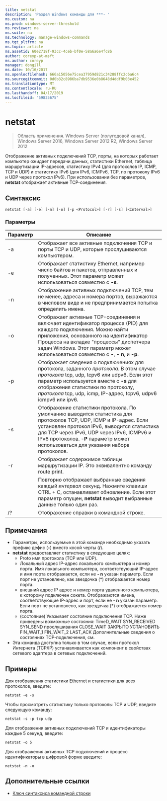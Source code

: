 ```yaml
---
title: netstat
description: 'Раздел Windows команды для ***- '
ms.custom: na
ms.prod: windows-server-threshold
ms.reviewer: na
ms.suite: na
ms.technology: manage-windows-commands
ms.tgt_pltfrm: na
ms.topic: article
ms.assetid: 60e2718f-93cc-4ceb-bf0e-58a6a6e4fc8b
author: coreyp-at-msft
ms.author: coreyp
manager: dongill
ms.date: 10/16/2017
ms.openlocfilehash: 666a15056e75cea37959d821c34288ffc2c6a6c4
ms.sourcegitcommit: 0d0b32c8986ba7db9536e0b8648d4ddf9b03e452
ms.translationtype: MT
ms.contentlocale: ru-RU
ms.lasthandoff: 04/17/2019
ms.locfileid: "59825675"
---
```

# <a name="netstat"></a>netstat

>Область применения. Windows Server (полугодовой канал), Windows Server 2016, Windows Server 2012 R2, Windows Server 2012

Отображение активных подключений TCP, порты, на которых работает компьютер ожидает передачи данных, статистики Ethernet, таблица маршрутизации IP-адресов, статистику IPv4 (для протоколов IP, ICMP, TCP и UDP) и статистику IPv6 (для IPv6, ICMPv6, TCP, по протоколу IPv6 и UDP через протокол IPv6). При использовании без параметров, **netstat** отображает активные TCP-соединения. 

## <a name="syntax"></a>Синтаксис
```
netstat [-a] [-e] [-n] [-o] [-p <Protocol>] [-r] [-s] [<Interval>]
```

### <a name="parameters"></a>Параметры
|Параметр|Описание|
|-------|--------|
|-a|Отображает все активные подключения TCP и порты TCP и UDP, которые прослушиваются компьютером.|
|-e|Отображает статистику Ethernet, например число байтов и пакетов, отправленных и полученных. Этот параметр может использоваться совместно с **-s**.|
|-n|Отображение активных подключений TCP, тем не менее, адреса и номера портов, выражаются в числовом виде и не предпринимается попытка определить имена.|
|-o|Отображает активные TCP-соединения и включает идентификатор процесса (PID) для каждого подключения. Можно найти приложения, основанного на идентификатор Процесса на вкладке "процессы" диспетчера задач Windows. Этот параметр может использоваться совместно с **-**, **- n**, и **-p**.|
|-p <Protocol>|Отображает сведения о подключениях для протокола, заданного *протокола*. В этом случае *протокола* tcp, udp, tcpv6 или udpv6. Если этот параметр используется вместе с **-s** для отображения статистики по протоколу, *протокола* tcp, udp, icmp, IP-адрес, tcpv6, udpv6 icmpv6 или ipv6.|
|-s|Отображение статистики протокола. По умолчанию выводится статистика для протоколов TCP, UDP, ICMP и IP-адрес. Если установлен протокол IPv6, выводится статистика для TCP через IPv6, UDP через IPv6, ICMPv6 и IPv6 протоколов. **-P** параметр может использоваться для указания набора протоколов.|
|-r|Отображает содержимое таблицы маршрутизации IP. Это эквивалентно команду route print.|
|<Interval>|Повторно отображает выбранные сведения каждый *интервал* секунд. Нажмите клавиши CTRL + C, останавливает обновление. Если этот параметр опущен, **netstat** выводит выбранные данные только один раз.|
|/?|Отображение справки в командной строке.|

## <a name="remarks"></a>Примечания
-   Параметры, используемые в этой команде необходимо указать префикс дефис (**-**) вместо косой черты (**/**).
-   **netstat** предоставляет статистику в следующих целях:
    -   Proto имя протокола (TCP или UDP).
    -   Локальный адрес IP-адрес локального компьютера и номер порта. Имя локального компьютера, соответствующий IP-адрес и имя порта отображается, если не **- n** указан параметр. Если порт не установлено, как звездочка (*) отображается номер порта.
    -   внешний адрес IP адрес и номер порта удаленного компьютера, к которому подключен сокета. Отображаются имена, соответствующие IP-адрес и порт, если не **- n** указан параметр. Если порт не установлено, как звездочка (*) отображается номер порта.
    -   (состояние) Указывает состояние подключения TCP. Ниже приведены возможные состояния: TimeD_WAIT SYN_RECEIVED SYN_SEND прослушивания CLOSE_WAIT ЗАКРЫТО УСТАНОВИТЬ FIN_WAIT_1 FIN_WAIT_2 LAST_ACK Дополнительные сведения о состояниях TCP-подключения, см.
-   Эта команда доступна только в том случае, если протокол Интернета (TCP/IP) устанавливается как компонент в свойствах сетевого адаптера в сетевых подключений.

## <a name="BKMK_Examples"></a>Примеры
Для отображения статистики Ethernet и статистики для всех протоколов, введите:
```
netstat -e -s
```
Чтобы просмотреть статистику только протоколы TCP и UDP, введите следующую команду:
```
netstat -s -p tcp udp
```
Для отображения активных подключений TCP и идентификаторы каждые 5 секунд, введите:
```
netstat -o 5
```
Для отображения активных TCP подключений и процесс идентификаторы в цифровой форме введите:
```
netstat -n -o
```

## <a name="additional-references"></a>Дополнительные ссылки
-   [Ключ синтаксиса командной строки](command-line-syntax-key.md)
